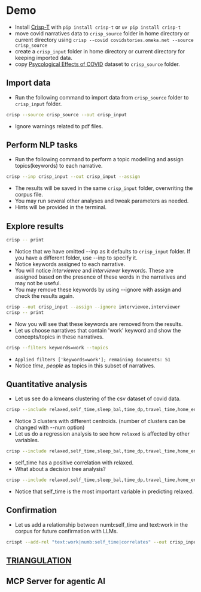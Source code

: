 # Demo

* Install [Crisp-T](https://github.com/dermatologist/crisp-t) with `pip install crisp-t` or `uv pip install crisp-t`
* move covid narratives data to  `crisp_source` folder in home directory or current directory using `crisp --covid covidstories.omeka.net --source crisp_source`
* create a `crisp_input` folder in home directory or current directory for keeping imported data.
* copy [Psycological Effects of COVID](https://www.kaggle.com/datasets/hemanthhari/psycological-effects-of-covid) dataset to `crisp_source` folder.

## Import data

* Run the following command to import data from `crisp_source` folder to `crisp_input` folder.
```bash
crisp --source crisp_source --out crisp_input
```
* Ignore warnings related to pdf files.

## Perform NLP tasks

* Run the following command to perform a topic modelling and assign topics(keywords) to each narrative.
```bash
crisp --inp crisp_input --out crisp_input --assign
```
* The results will be saved in the same `crisp_input` folder, overwriting the corpus file.
* You may run several other analyses and tweak parameters as needed.
* Hints will be provided in the terminal.

## Explore results

```bash
crisp -- print
```
* Notice that we have omitted --inp as it defaults to `crisp_input` folder. If you have a different folder, use --inp to specify it.
* Notice keywords assigned to each narrative.
* You will notice *interviewee* and *interviewer* keywords. These are assigned based on the presence of these words in the narratives and may not be useful.
* You may remove these keywords by using --ignore with assign and check the results again.

```bash
crisp --out crisp_input --assign --ignore interviewee,interviewer
crisp -- print
```
* Now you will see that these keywords are removed from the results.
* Let us choose narratives that contain 'work' keyword and show the concepts/topics in these narratives.
```bash
crisp --filters keywords=work --topics
```

* `Applied filters ['keywords=work']; remaining documents: 51`
* Notice *time*, *people* as topics in this subset of narratives.

## Quantitative analysis

* Let us see do a kmeans clustering of the csv dataset of covid data.
```bash
crisp --include relaxed,self_time,sleep_bal,time_dp,travel_time,home_env --kmeans
```
* Notice 3 clusters with different centroids. (number of clusters can be changed with --num option)
* Let us do a regression analysis to see how `relaxed` is affected by other variables.
```bash
crisp --include relaxed,self_time,sleep_bal,time_dp,travel_time,home_env --regression --outcome relaxed
```
* self_time has a positive correlation with relaxed.
* What about a decision tree analysis?
```bash
crisp --include relaxed,self_time,sleep_bal,time_dp,travel_time,home_env --cls --outcome relaxed
```
* Notice that self_time is the most important variable in predicting relaxed.

## Confirmation

* Let us add a relationship between numb:self_time and text:work in the corpus for future confirmation with LLMs.
```bash
crispt --add-rel "text:work|numb:self_time|correlates" --out crisp_input
```

## [TRIANGULATION](INSTRUCTION.md)


## MCP Server for agentic AI
